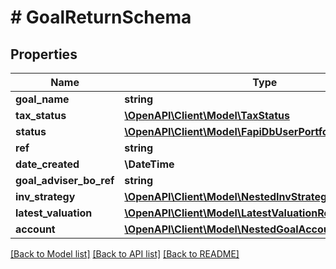 # # GoalReturnSchema

## Properties

Name | Type | Description | Notes
------------ | ------------- | ------------- | -------------
**goal_name** | **string** |  | [optional]
**tax_status** | [**\OpenAPI\Client\Model\TaxStatus**](TaxStatus.md) |  | [optional]
**status** | [**\OpenAPI\Client\Model\FapiDbUserPortfolioStatus**](FapiDbUserPortfolioStatus.md) |  | [optional]
**ref** | **string** |  | [optional]
**date_created** | **\DateTime** |  |
**goal_adviser_bo_ref** | **string** |  | [optional]
**inv_strategy** | [**\OpenAPI\Client\Model\NestedInvStrategyReturnSchema**](NestedInvStrategyReturnSchema.md) |  | [optional]
**latest_valuation** | [**\OpenAPI\Client\Model\LatestValuationReturnSchema**](LatestValuationReturnSchema.md) |  | [optional]
**account** | [**\OpenAPI\Client\Model\NestedGoalAccountUserSchema**](NestedGoalAccountUserSchema.md) |  | [optional]

[[Back to Model list]](../../README.md#models) [[Back to API list]](../../README.md#endpoints) [[Back to README]](../../README.md)
